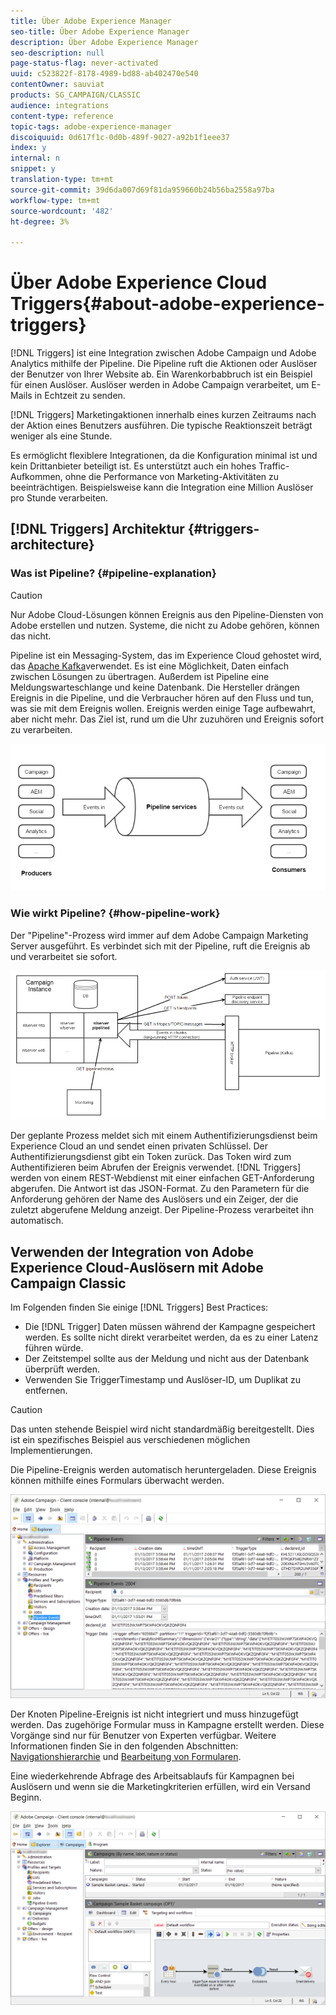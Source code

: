 ```yaml
---
title: Über Adobe Experience Manager
seo-title: Über Adobe Experience Manager
description: Über Adobe Experience Manager
seo-description: null
page-status-flag: never-activated
uuid: c523822f-8178-4989-bd88-ab402470e540
contentOwner: sauviat
products: SG_CAMPAIGN/CLASSIC
audience: integrations
content-type: reference
topic-tags: adobe-experience-manager
discoiquuid: 0d617f1c-0d0b-489f-9027-a92b1f1eee37
index: y
internal: n
snippet: y
translation-type: tm+mt
source-git-commit: 39d6da007d69f81da959660b24b56ba2558a97ba
workflow-type: tm+mt
source-wordcount: '482'
ht-degree: 3%

---
```



# Über Adobe Experience Cloud Triggers{#about-adobe-experience-triggers}

[!DNL Triggers] ist eine Integration zwischen Adobe Campaign und Adobe Analytics mithilfe der Pipeline. Die Pipeline ruft die Aktionen oder Auslöser der Benutzer von Ihrer Website ab. Ein Warenkorbabbruch ist ein Beispiel für einen Auslöser. Auslöser werden in Adobe Campaign verarbeitet, um E-Mails in Echtzeit zu senden.

[!DNL Triggers] Marketingaktionen innerhalb eines kurzen Zeitraums nach der Aktion eines Benutzers ausführen. Die typische Reaktionszeit beträgt weniger als eine Stunde.

Es ermöglicht flexiblere Integrationen, da die Konfiguration minimal ist und kein Drittanbieter beteiligt ist.
Es unterstützt auch ein hohes Traffic-Aufkommen, ohne die Performance von Marketing-Aktivitäten zu beeinträchtigen. Beispielsweise kann die Integration eine Million Auslöser pro Stunde verarbeiten.

## [!DNL Triggers] Architektur {#triggers-architecture}

### Was ist Pipeline? {#pipeline-explanation}

>[!CAUTION]
>
>Nur Adobe Cloud-Lösungen können Ereignis aus den Pipeline-Diensten von Adobe erstellen und nutzen. Systeme, die nicht zu Adobe gehören, können das nicht.

Pipeline ist ein Messaging-System, das im Experience Cloud gehostet wird, das [Apache Kafka](http://kafka.apache.org/)verwendet. Es ist eine Möglichkeit, Daten einfach zwischen Lösungen zu übertragen. Außerdem ist Pipeline eine Meldungswarteschlange und keine Datenbank. Die Hersteller drängen Ereignis in die Pipeline, und die Verbraucher hören auf den Fluss und tun, was sie mit dem Ereignis wollen. Ereignis werden einige Tage aufbewahrt, aber nicht mehr. Das Ziel ist, rund um die Uhr zuzuhören und Ereignis sofort zu verarbeiten.

![](assets/triggers_1.png)

### Wie wirkt Pipeline? {#how-pipeline-work}

Der &quot;Pipeline&quot;-Prozess wird immer auf dem Adobe Campaign Marketing Server ausgeführt. Es verbindet sich mit der Pipeline, ruft die Ereignis ab und verarbeitet sie sofort.

![](assets/triggers_2.png)

Der geplante Prozess meldet sich mit einem Authentifizierungsdienst beim Experience Cloud an und sendet einen privaten Schlüssel. Der Authentifizierungsdienst gibt ein Token zurück. Das Token wird zum Authentifizieren beim Abrufen der Ereignis verwendet. [!DNL Triggers] werden von einem REST-Webdienst mit einer einfachen GET-Anforderung abgerufen. Die Antwort ist das JSON-Format. Zu den Parametern für die Anforderung gehören der Name des Auslösers und ein Zeiger, der die zuletzt abgerufene Meldung anzeigt. Der Pipeline-Prozess verarbeitet ihn automatisch.

## Verwenden der Integration von Adobe Experience Cloud-Auslösern mit Adobe Campaign Classic

Im Folgenden finden Sie einige [!DNL Triggers] Best Practices:

* Die [!DNL Trigger] Daten müssen während der Kampagne gespeichert werden. Es sollte nicht direkt verarbeitet werden, da es zu einer Latenz führen würde.
* Der Zeitstempel sollte aus der Meldung und nicht aus der Datenbank überprüft werden.
* Verwenden Sie TriggerTimestamp und Auslöser-ID, um Duplikat zu entfernen.

>[!CAUTION]
>
>Das unten stehende Beispiel wird nicht standardmäßig bereitgestellt. Dies ist ein spezifisches Beispiel aus verschiedenen möglichen Implementierungen.

Die Pipeline-Ereignis werden automatisch heruntergeladen. Diese Ereignis können mithilfe eines Formulars überwacht werden.

![](assets/triggers_3.png)

Der Knoten Pipeline-Ereignis ist nicht integriert und muss hinzugefügt werden. Das zugehörige Formular muss in Kampagne erstellt werden. Diese Vorgänge sind nur für Benutzer von Experten verfügbar. Weitere Informationen finden Sie in den folgenden Abschnitten: [Navigationshierarchie](../../configuration/using/about-navigation-hierarchy.md) und [Bearbeitung von Formularen](../../configuration/using/editing-forms.md).

Eine wiederkehrende Abfrage des Arbeitsablaufs für Kampagnen bei Auslösern und wenn sie die Marketingkriterien erfüllen, wird ein Versand Beginn.

![](assets/triggers_4.png)
